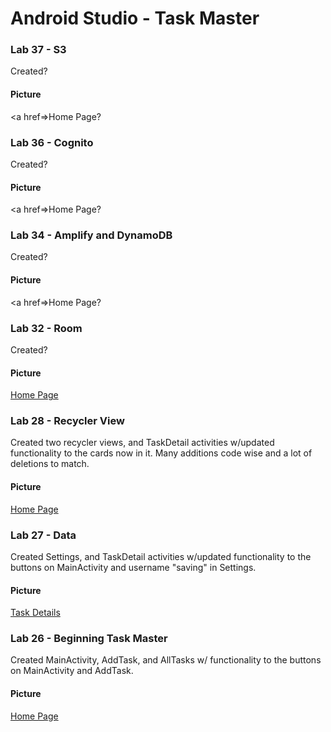 # Android Studio - Task Master

### Lab 37 - S3

Created?

#### Picture

<a href=>Home Page</a>?





### Lab 36 - Cognito

Created?

#### Picture

<a href=>Home Page</a>?





### Lab 34 - Amplify and DynamoDB

Created?

#### Picture

<a href=>Home Page</a>?





### Lab 32 - Room

Created?

#### Picture

<a href=https://raw.githubusercontent.com/Gr8-Dayne/taskmaster/master/screenshots/LAB32HomePage.png>Home Page</a>





### Lab 28 - Recycler View

Created two recycler views, and TaskDetail activities w/updated functionality to the cards now in it. Many additions code wise and a lot of deletions to match.

#### Picture

<a href=https://raw.githubusercontent.com/Gr8-Dayne/taskmaster/master/screenshots/LAB28HomePage.png>Home Page</a>





### Lab 27 - Data

Created Settings, and TaskDetail activities w/updated functionality to the buttons on MainActivity and username "saving" in Settings.

#### Picture

<a href=https://raw.githubusercontent.com/Gr8-Dayne/taskmaster/master/screenshots/02122020TaskDetail.png>Task Details</a>





### Lab 26 - Beginning Task Master

Created MainActivity, AddTask, and AllTasks w/ functionality to the buttons on MainActivity and AddTask.

#### Picture

<a href=https://raw.githubusercontent.com/Gr8-Dayne/taskmaster/master/screenshots/02112020.png>Home Page</a>
